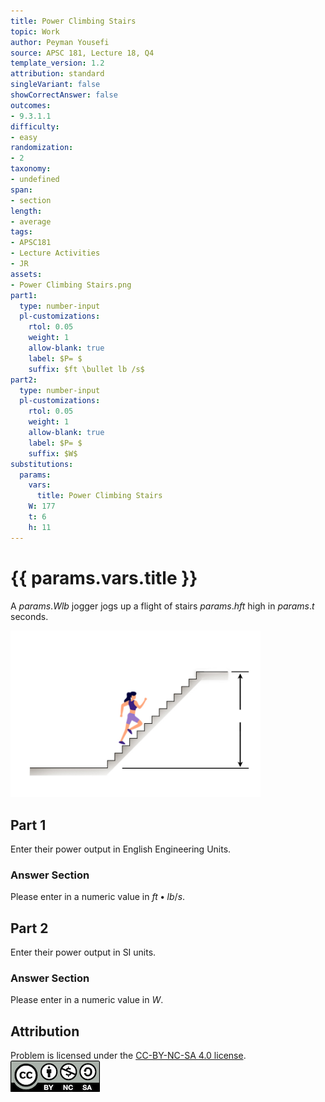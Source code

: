 ```yaml
---
title: Power Climbing Stairs
topic: Work
author: Peyman Yousefi
source: APSC 181, Lecture 18, Q4
template_version: 1.2
attribution: standard
singleVariant: false
showCorrectAnswer: false
outcomes:
- 9.3.1.1
difficulty:
- easy
randomization:
- 2
taxonomy:
- undefined
span:
- section
length:
- average
tags:
- APSC181
- Lecture Activities
- JR
assets:
- Power Climbing Stairs.png
part1:
  type: number-input
  pl-customizations:
    rtol: 0.05
    weight: 1
    allow-blank: true
    label: $P= $
    suffix: $ft \bullet lb /s$
part2:
  type: number-input
  pl-customizations:
    rtol: 0.05
    weight: 1
    allow-blank: true
    label: $P= $
    suffix: $W$
substitutions:
  params:
    vars:
      title: Power Climbing Stairs
    W: 177
    t: 6
    h: 11
---
```

# {{ params.vars.title }}
A ${{ params.W }}lb$ jogger jogs up a flight of stairs ${{ params.h }}ft$ high in ${{ params.t }}$ seconds.

<img src="Power Climbing Stairs.png" width=400>

## Part 1

Enter their power output in English Engineering Units.

### Answer Section

Please enter in a numeric value in $ft \bullet lb/s$.

## Part 2

Enter their power output in SI units.

### Answer Section

Please enter in a numeric value in $W$.

## Attribution

Problem is licensed under the [CC-BY-NC-SA 4.0 license](https://creativecommons.org/licenses/by-nc-sa/4.0/).<br> ![The Creative Commons 4.0 license requiring attribution-BY, non-commercial-NC, and share-alike-SA license.](https://raw.githubusercontent.com/firasm/bits/master/by-nc-sa.png)